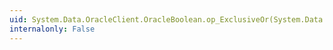 ```yaml
---
uid: System.Data.OracleClient.OracleBoolean.op_ExclusiveOr(System.Data.OracleClient.OracleBoolean,System.Data.OracleClient.OracleBoolean)
internalonly: False
---
```


